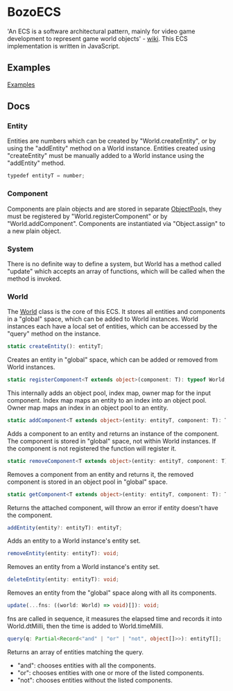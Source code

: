 # BozoECS

'An ECS is a software architectural pattern, mainly for video game development to represent game world objects' - [wiki](https://en.wikipedia.org/wiki/Entity_component_system). This ECS implementation is written in JavaScript.

## Examples

[Examples](./examples)

## Docs

### Entity

Entities are numbers which can be created by "World.createEntity",
or by using the "addEntity" method on a World instance.
Entities created using "createEntity" must be manually added to a World instance using the "addEntity" method.

```typescript
typedef entityT = number;
```

### Component

Components are plain objects and are stored in separate [ObjectPool](./src/pool.ts)s,
they must be registered by "World.registerComponent" or by "World.addComponent".
Components are instantiated via "Object.assign" to a new plain object.

### System

There is no definite way to define a system,
but World has a method called "update" which accepts an array of functions,
which will be called when the method is invoked.

### World

The [World](./src/world.ts) class is the core of this ECS.
It stores all entities and components in a "global" space,
which can be added to World instances.
World instances each have a local set of entities,
which can be accessed by the "query" method on the instance.

```typescript
static createEntity(): entityT;
```

Creates an entity in "global" space,
which can be added or removed from World instances.

```typescript
static registerComponent<T extends object>(component: T): typeof World;
```

This internally adds an object pool, index map, owner map for the input component.
Index map maps an entity to an index into an object pool.
Owner map maps an index in an object pool to an entity.

```typescript
static addComponent<T extends object>(entity: entityT, component: T): T;
```

Adds a component to an entity and returns an instance of the component.
The component is stored in "global" space, not within World instances.
If the component is not registered the function will register it.

```typescript
static removeComponent<T extends object>(entity: entityT, component: T): T;
```

Removes a component from an entity and returns it,
the removed component is stored in an object pool in "global" space.

```typescript
static getComponent<T extends object>(entity: entityT, component: T): T;
```

Returns the attached component, will throw an error if entity doesn't have the component.

```typescript
addEntity(entity?: entityT): entityT;
```

Adds an entity to a World instance's entity set.

```typescript
removeEntity(entity: entityT): void;
```

Removes an entity from a World instance's entity set.

```typescript
deleteEntity(entity: entityT): void;
```

Removes an entity from the "global" space along with all its components.

```typescript
update(...fns: ((world: World) => void)[]): void;
```

fns are called in sequence, it measures the elapsed time and records it into World.dtMilli,
then the time is added to World.timeMilli.

```typescript
query(q: Partial<Record<"and" | "or" | "not", object[]>>): entityT[];
```

Returns an array of entities matching the query.
- "and": chooses entities with all the components.
- "or": chooses entities with one or more of the listed components.
- "not": chooses entities without the listed components.
